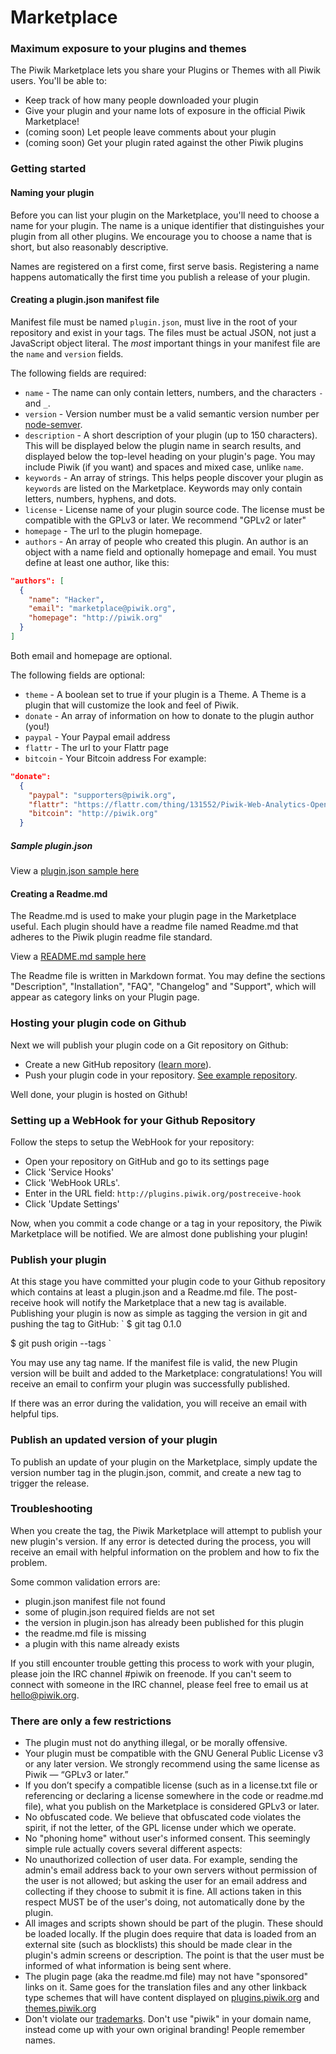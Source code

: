 # Marketplace

### Maximum exposure to your plugins and themes
The Piwik Marketplace lets you share your Plugins or Themes with all Piwik users. You'll be able to:
 * Keep track of how many people downloaded your plugin
 * Give your plugin and your name lots of exposure in the official Piwik Marketplace!
 * (coming soon) Let people leave comments about your plugin
 * (coming soon) Get your plugin rated against the other Piwik plugins

### Getting started
#### Naming your plugin
Before you can list your plugin on the Marketplace, you'll need to choose a name for your plugin.
The name is a unique identifier that distinguishes your plugin from all other plugins. We encourage you to choose a name that is short, but also reasonably descriptive.

Names are registered on a first come, first serve basis. Registering a name happens automatically the first time you publish a release of your plugin.

#### Creating a plugin.json manifest file

Manifest file must be named `plugin.json`, must live in the root of your repository and exist in your tags. The files must be actual JSON, not just a JavaScript object literal. The *most* important things in your manifest file are the `name` and `version` fields.

The following fields are required:
 * `name` - The name can only contain letters, numbers, and the characters `-` and `_`.
 * `version` - Version number must be a valid semantic version number per [node-semver](https://github.com/isaacs/node-semver).
 * `description` - A short description of your plugin (up to 150 characters). This will be displayed below the plugin name in search results, and displayed below the top-level heading on your plugin's page. You may include Piwik (if you want) and spaces and mixed case, unlike `name`.
 * `keywords` - An array of strings. This helps people discover your plugin as `keywords` are listed on the Marketplace. Keywords may only contain letters, numbers, hyphens, and dots.
 * `license` - License name of your plugin source code. The license must be compatible with the GPLv3 or later. We recommend "GPLv2 or later"
 * `homepage` - The url to the plugin homepage.
 * `authors` - An array of people who created this plugin. An author is an object with a name field and optionally homepage and email. You must define at least one author, like this:

```json
"authors": [
  {
    "name": "Hacker",
    "email": "marketplace@piwik.org",
    "homepage": "http://piwik.org"
  }
]
```
 Both email and homepage are optional.

The following fields are optional:
 * `theme` - A boolean set to true if your plugin is a Theme. A Theme is a plugin that will customize the look and feel of Piwik.
 * `donate` - An array of information on how to donate to the plugin author (you!)
  * `paypal` - Your Paypal email address
  * `flattr` - The url to your Flattr page
  * `bitcoin` - Your Bitcoin address
 For example:

```json
"donate":
  {
    "paypal": "supporters@piwik.org",
    "flattr": "https://flattr.com/thing/131552/Piwik-Web-Analytics-Open-Source",
    "bitcoin": "http://piwik.org"
  }
```

##### Sample plugin.json

View a [plugin.json sample here](https://raw.github.com/tsteur/piwik-livetab-plugin/master/plugin.json)


#### Creating a Readme.md

The Readme.md is used to make your plugin page in the Marketplace useful.
Each plugin should have a readme file named Readme.md that adheres to the Piwik plugin readme file standard.

View a [README.md sample here](https://raw.github.com/tsteur/piwik-livetab-plugin/master/README.md)

The Readme file is written in Markdown format.
You may define the sections "Description", "Installation", "FAQ", "Changelog" and "Support", which will appear as category links on your Plugin page.


### Hosting your plugin code on Github
Next we will publish your plugin code on a Git repository on Github:
 * Create a new GitHub repository ([learn more](https://help.github.com/articles/create-a-repo)).
 * Push your plugin code in your repository. [See example repository](https://github.com/tsteur/piwik-livetab-plugin).

Well done, your plugin is hosted on Github!

### Setting up a WebHook for your Github Repository
Follow the steps to setup the WebHook for your repository:
 * Open your repository on GitHub and go to its settings page
 * Click 'Service Hooks'
 * Click 'WebHook URLs'.
 * Enter in the URL field: `http://plugins.piwik.org/postreceive-hook`
 * Click 'Update Settings'

Now, when you commit a code change or a tag in your repository, the Piwik Marketplace will be notified. We are almost done publishing your plugin!

### Publish your plugin

At this stage you have committed your plugin code to your Github repository which contains at least a plugin.json and a Readme.md file. The post-receive hook will notify the Marketplace that a new tag is available.
Publishing your plugin is now as simple as tagging the version in git and pushing the tag to GitHub:
`
$ git tag 0.1.0

$ git push origin --tags
`

You may use any tag name. If the manifest file is valid, the new Plugin version will be built and added to the Marketplace: congratulations! You will receive an email to confirm your plugin was successfully published.

If there was an error during the validation, you will receive an email with helpful tips.


### Publish an updated version of your plugin

To publish an update of your plugin on the Marketplace, simply update the version number tag in the plugin.json, commit, and create a new tag to trigger the release.

### Troubleshooting

When you create the tag, the Piwik Marketplace will attempt to publish your new plugin's version. If any error is detected during the process, you will receive an email with helpful information on the problem and how to fix the problem.

Some common validation errors are:
 * plugin.json manifest file not found
 * some of plugin.json required fields are not set
 * the version in plugin.json has already been published for this plugin
 * the readme.md file is missing
 * a plugin with this name already exists

If you still encounter trouble getting this process to work with your plugin, please join the IRC channel #piwik on freenode. If you can't seem to connect with someone in the IRC channel, please feel free to email us at hello@piwik.org.

### There are only a few restrictions
 * The plugin must not do anything illegal, or be morally offensive.
 * Your plugin must be compatible with the GNU General Public License v3 or any later version. We strongly recommend using the same license as Piwik — “GPLv3 or later.”
 * If you don’t specify a compatible license (such as in a license.txt file or referencing or declaring a license somewhere in the code or readme.md file), what you publish on the Marketplace is considered GPLv3 or later.
 * No obfuscated code. We believe that obfuscated code violates the spirit, if not the letter, of the GPL license under which we operate.
 * No "phoning home" without user's informed consent. This seemingly simple rule actually covers several different aspects:
  * No unauthorized collection of user data. For example, sending the admin's email address back to your own servers without permission of the user is not allowed; but asking the user for an email address and collecting if they choose to submit it is fine. All actions taken in this respect MUST be of the user's doing, not automatically done by the plugin.
  * All images and scripts shown should be part of the plugin. These should be loaded locally. If the plugin does require that data is loaded from an external site (such as blocklists) this should be made clear in the plugin's admin screens or description. The point is that the user must be informed of what information is being sent where.
 * The plugin page (aka the readme.md file) may not have "sponsored" links on it. Same goes for the translation files and any other linkback type schemes that will have content displayed on [plugins.piwik.org](plugins.piwik.org) and [themes.piwik.org](themes.piwik.org)
 * Don't violate our [trademarks](http://piwik.org/trademark/). Don't use "piwik" in your domain name, instead come up with your own original branding! People remember names.
